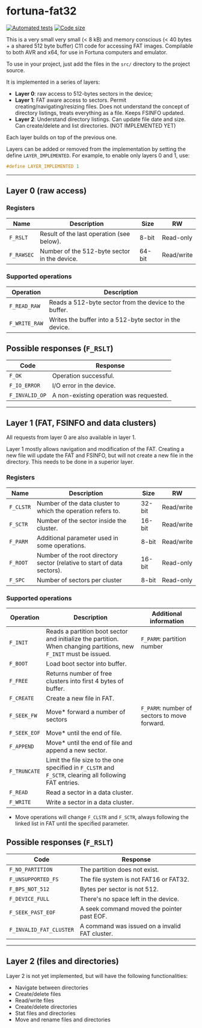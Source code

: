 # fortuna-fat32

[![Automated tests](https://github.com/fortuna-computers/fortuna-fat/actions/workflows/automated-tests.yml/badge.svg?branch=master)](https://github.com/fortuna-computers/fortuna-fat/actions/workflows/automated-tests.yml)
[![Code size](https://github.com/fortuna-computers/fortuna-fat/actions/workflows/code-size.yml/badge.svg?branch=master)](https://github.com/fortuna-computers/fortuna-fat/actions/workflows/code-size.yml)

This is a very small very small (&lt; 8 kB) and memory conscious (&lt; 40 bytes + a shared 512 byte buffer) C11 code for accessing FAT images.
Compilable to both AVR and x64, for use in Fortuna computers and emulator.

To use in your project, just add the files in the `src/` directory to the project source.

It is implemented in a series of layers:

* **Layer 0**: raw access to 512-bytes sectors in the device;
* **Layer 1**: FAT aware access to sectors. Permit creating/navigating/resizing files. Does not understand the concept of directory listings, treats everything as a file. Keeps FSINFO updated.
* **Layer 2**: Understand directory listings. Can update file date and size. Can create/delete and list directories. (NOT IMPLEMENTED YET)

Each layer builds on top of the previous one.

Layers can be added or removed from the implementation by setting the define `LAYER_IMPLEMENTED`. For example, to enable
only layers 0 and 1, use:

```c
#define LAYER_IMPLEMENTED 1
```

---
## Layer 0 (raw access)

### Registers

| Name | Description | Size | RW |
|------|-------------|------|----|
| `F_RSLT` | Result of the last operation (see below). |  8-bit | Read-only |
| `F_RAWSEC` | Number of the 512-byte sector in the device. | 64-bit | Read/write |

### Supported operations

| Operation | Description |
|-----------|-------------|
| `F_READ_RAW` | Reads a 512-byte sector from the device to the buffer. |
| `F_WRITE_RAW` | Writes the buffer into a 512-byte sector in the device. |

## Possible responses (`F_RSLT`)

| Code | Response |
|------|----------|
| `F_OK` | Operation successful. |
| `F_IO_ERROR` | I/O error in the device. |
| `F_INVALID_OP` | A non-existing operation was requested. |

---
## Layer 1 (FAT, FSINFO and data clusters)

All requests from layer 0 are also available in layer 1.

Layer 1 mostly allows navigation and modification of the FAT. Creating a new file will update the FAT and FSINFO, but will
not create a new file in the directory. This needs to be done in a superior layer.

### Registers

| Name | Description | Size | RW |
|------|-------------|------|----|
| `F_CLSTR` | Number of the data cluster to which the operation refers to. | 32-bit | Read/write |
| `F_SCTR`  | Number of the sector inside the cluster. | 16-bit | Read/write |
| `F_PARM`  | Additional parameter used in some operations. | 8-bit | Read/write |
| `F_ROOT`  | Number of the root directory sector (relative to start of data sectors). | 16-bit | Read-only
| `F_SPC`   | Number of sectors per cluster | 8-bit | Read-only

### Supported operations

| Operation    | Description | Additional information |
|--------------|-------------|-------|
| `F_INIT`     | Reads a partition boot sector and initialize the partition. When changing partitions, new `F_INIT` must be issued. | `F_PARM`: partition number |
| `F_BOOT`     | Load boot sector into buffer. |
| `F_FREE`     | Returns number of free clusters into first 4 bytes of buffer. |
| `F_CREATE`   | Create a new file in FAT. |
| `F_SEEK_FW`  | Move* forward a number of sectors | `F_PARM`: number of sectors to move forward. |
| `F_SEEK_EOF` | Move* until the end of file. |
| `F_APPEND`   | Move* until the end of file and append a new sector. |
| `F_TRUNCATE` | Limit the file size to the one specified in `F_CLSTR` and `F_SCTR`, clearing all following FAT entries. |
| `F_READ`     | Read a sector in a data cluster. |
| `F_WRITE`    | Write a sector in a data cluster. |

* Move operations will change `F_CLSTR` and `F_SCTR`, always following the linked list in FAT until the specified parameter.

## Possible responses (`F_RSLT`)

| Code | Response |
|------|----------|
| `F_NO_PARTITION`    | The partition does not exist. |
| `F_UNSUPPORTED_FS`  | The file system is not FAT16 or FAT32. |
| `F_BPS_NOT_512`     | Bytes per sector is not 512. |
| `F_DEVICE_FULL`     | There's no space left in the device. |
| `F_SEEK_PAST_EOF`   | A seek command moved the pointer past EOF. |
| `F_INVALID_FAT_CLUSTER` | A command was issued on a invalid FAT cluster. |

---

## Layer 2 (files and directories)

Layer 2 is not yet implemented, but will have the following functionalities:

* Navigate between directories
* Create/delete files
* Read/write files
* Create/delete directories
* Stat files and directories
* Move and rename files and directories
